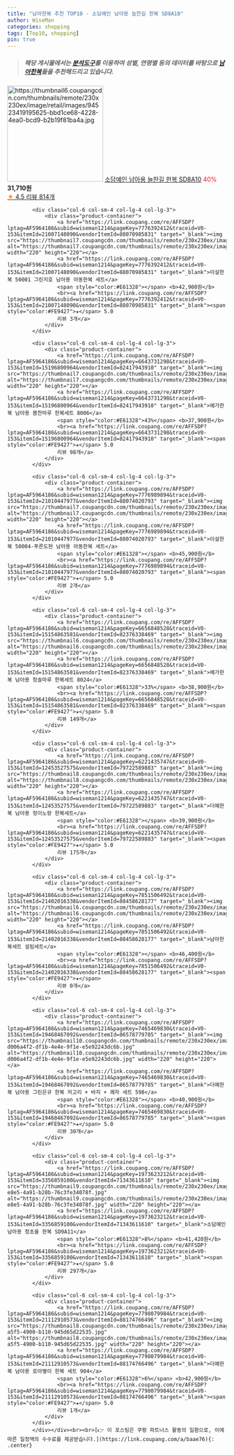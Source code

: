 ```yaml
---
title: "남아한복 추천 TOP10 - 소담예인 남아용 늘찬길 한복 SD8A10"
author: WiseMan
categories: shopping
tags: [Top10, shopping]
pin: true
---
```


> ##### 해당 게시물에서는 [**분석도구**](https://itemscout.io/)를 이용하여 **성별**, **연령별** 등의 데이터를 바탕으로 [**남아한복**](https://link.coupang.com/a/baae76)들을 추천해드리고 있습니다.
<div class="container"><div class="row">
            <div class="col-6 col-sm-4 col-lg-4 col-lg-3">
                <div class="product-container">
                    <a href="https://link.coupang.com/re/AFFSDP?lptag=AF5964186&subid=wiseman1214&pageKey=121260452&traceid=V0-153&itemId=357575642&vendorItemId=3870302087" target="_blank"><img src="https://thumbnail6.coupangcdn.com/thumbnails/remote/230x230ex/image/retail/images/94523419195625-bbd1ce68-4228-4ea0-bcd9-b2b19f81ba4a.jpg" alt="https://thumbnail6.coupangcdn.com/thumbnails/remote/230x230ex/image/retail/images/94523419195625-bbd1ce68-4228-4ea0-bcd9-b2b19f81ba4a.jpg" width="220" height="220"></a>
                    <a href="https://link.coupang.com/re/AFFSDP?lptag=AF5964186&subid=wiseman1214&pageKey=121260452&traceid=V0-153&itemId=357575642&vendorItemId=3870302087" target="_blank">소담예인 남아용 늘찬길 한복 SD8A10</a>
                    <span style="color:#E61328">40%</span> <b>31,710원</b>
                    <br><a href="https://link.coupang.com/re/AFFSDP?lptag=AF5964186&subid=wiseman1214&pageKey=121260452&traceid=V0-153&itemId=357575642&vendorItemId=3870302087" target="_blank"><span style="color:#FE9427">★</span> 4.5
                    리뷰 814개</a>
                </div>
            </div>
            
            <div class="col-6 col-sm-4 col-lg-4 col-lg-3">
                <div class="product-container">
                    <a href="https://link.coupang.com/re/AFFSDP?lptag=AF5964186&subid=wiseman1214&pageKey=7776392412&traceid=V0-153&itemId=21007148090&vendorItemId=88070985831" target="_blank"><img src="https://thumbnail7.coupangcdn.com/thumbnails/remote/230x230ex/image/vendor_inventory/f580/f7a5bbb82cec66079b138d487485f55e976661c33c046900de40c64482fe.jpg" alt="https://thumbnail7.coupangcdn.com/thumbnails/remote/230x230ex/image/vendor_inventory/f580/f7a5bbb82cec66079b138d487485f55e976661c33c046900de40c64482fe.jpg" width="220" height="220"></a>
                    <a href="https://link.coupang.com/re/AFFSDP?lptag=AF5964186&subid=wiseman1214&pageKey=7776392412&traceid=V0-153&itemId=21007148090&vendorItemId=88070985831" target="_blank">이설한복 50001 그린지호 남아용 아동한복 세트</a>
                    <span style="color:#E61328"></span> <b>42,900원</b>
                    <br><a href="https://link.coupang.com/re/AFFSDP?lptag=AF5964186&subid=wiseman1214&pageKey=7776392412&traceid=V0-153&itemId=21007148090&vendorItemId=88070985831" target="_blank"><span style="color:#FE9427">★</span> 5.0
                    리뷰 3개</a>
                </div>
            </div>
            
            <div class="col-6 col-sm-4 col-lg-4 col-lg-3">
                <div class="product-container">
                    <a href="https://link.coupang.com/re/AFFSDP?lptag=AF5964186&subid=wiseman1214&pageKey=6643731298&traceid=V0-153&itemId=15196800964&vendorItemId=82417943910" target="_blank"><img src="https://thumbnail7.coupangcdn.com/thumbnails/remote/230x230ex/image/rs_quotation_api/nktj7ceo/ac491394daae407697f48e2f77da2996.jpg" alt="https://thumbnail7.coupangcdn.com/thumbnails/remote/230x230ex/image/rs_quotation_api/nktj7ceo/ac491394daae407697f48e2f77da2996.jpg" width="220" height="220"></a>
                    <a href="https://link.coupang.com/re/AFFSDP?lptag=AF5964186&subid=wiseman1214&pageKey=6643731298&traceid=V0-153&itemId=15196800964&vendorItemId=82417943910" target="_blank">예가한복 남아용 봄찬마루 한복세트 8006</a>
                    <span style="color:#E61328">43%</span> <b>37,900원</b>
                    <br><a href="https://link.coupang.com/re/AFFSDP?lptag=AF5964186&subid=wiseman1214&pageKey=6643731298&traceid=V0-153&itemId=15196800964&vendorItemId=82417943910" target="_blank"><span style="color:#FE9427">★</span> 5.0
                    리뷰 98개</a>
                </div>
            </div>
            
            <div class="col-6 col-sm-4 col-lg-4 col-lg-3">
                <div class="product-container">
                    <a href="https://link.coupang.com/re/AFFSDP?lptag=AF5964186&subid=wiseman1214&pageKey=7776989894&traceid=V0-153&itemId=21010447977&vendorItemId=88074020793" target="_blank"><img src="https://thumbnail7.coupangcdn.com/thumbnails/remote/230x230ex/image/vendor_inventory/61c6/62def2982c3954c029e1a4d58c70fe32cf893bd0db490236a5305eb38de4.jpg" alt="https://thumbnail7.coupangcdn.com/thumbnails/remote/230x230ex/image/vendor_inventory/61c6/62def2982c3954c029e1a4d58c70fe32cf893bd0db490236a5305eb38de4.jpg" width="220" height="220"></a>
                    <a href="https://link.coupang.com/re/AFFSDP?lptag=AF5964186&subid=wiseman1214&pageKey=7776989894&traceid=V0-153&itemId=21010447977&vendorItemId=88074020793" target="_blank">이설한복 50004-푸른도현 남아용 아동한복 세트</a>
                    <span style="color:#E61328"></span> <b>45,900원</b>
                    <br><a href="https://link.coupang.com/re/AFFSDP?lptag=AF5964186&subid=wiseman1214&pageKey=7776989894&traceid=V0-153&itemId=21010447977&vendorItemId=88074020793" target="_blank"><span style="color:#FE9427">★</span> 5.0
                    리뷰 2개</a>
                </div>
            </div>
            
            <div class="col-6 col-sm-4 col-lg-4 col-lg-3">
                <div class="product-container">
                    <a href="https://link.coupang.com/re/AFFSDP?lptag=AF5964186&subid=wiseman1214&pageKey=6656848528&traceid=V0-153&itemId=15154863581&vendorItemId=82376338469" target="_blank"><img src="https://thumbnail6.coupangcdn.com/thumbnails/remote/230x230ex/image/rs_quotation_api/itbjyi1j/5d754307dc4946a1bb926531f12f451f.jpg" alt="https://thumbnail6.coupangcdn.com/thumbnails/remote/230x230ex/image/rs_quotation_api/itbjyi1j/5d754307dc4946a1bb926531f12f451f.jpg" width="220" height="220"></a>
                    <a href="https://link.coupang.com/re/AFFSDP?lptag=AF5964186&subid=wiseman1214&pageKey=6656848528&traceid=V0-153&itemId=15154863581&vendorItemId=82376338469" target="_blank">예가한복 남아용 청솔마루 한복세트 8024</a>
                    <span style="color:#E61328">33%</span> <b>38,900원</b>
                    <br><a href="https://link.coupang.com/re/AFFSDP?lptag=AF5964186&subid=wiseman1214&pageKey=6656848528&traceid=V0-153&itemId=15154863581&vendorItemId=82376338469" target="_blank"><span style="color:#FE9427">★</span> 5.0
                    리뷰 149개</a>
                </div>
            </div>
            
            <div class="col-6 col-sm-4 col-lg-4 col-lg-3">
                <div class="product-container">
                    <a href="https://link.coupang.com/re/AFFSDP?lptag=AF5964186&subid=wiseman1214&pageKey=6221435747&traceid=V0-153&itemId=12453527575&vendorItemId=79722589883" target="_blank"><img src="https://thumbnail8.coupangcdn.com/thumbnails/remote/230x230ex/image/rs_quotation_api/blpqj2yl/73fe330999de4cb29818ba7c224242a4.jpg" alt="https://thumbnail8.coupangcdn.com/thumbnails/remote/230x230ex/image/rs_quotation_api/blpqj2yl/73fe330999de4cb29818ba7c224242a4.jpg" width="220" height="220"></a>
                    <a href="https://link.coupang.com/re/AFFSDP?lptag=AF5964186&subid=wiseman1214&pageKey=6221435747&traceid=V0-153&itemId=12453527575&vendorItemId=79722589883" target="_blank">더예한복 남아용 정이노랑 한복세트</a>
                    <span style="color:#E61328"></span> <b>39,900원</b>
                    <br><a href="https://link.coupang.com/re/AFFSDP?lptag=AF5964186&subid=wiseman1214&pageKey=6221435747&traceid=V0-153&itemId=12453527575&vendorItemId=79722589883" target="_blank"><span style="color:#FE9427">★</span> 5.0
                    리뷰 175개</a>
                </div>
            </div>
            
            <div class="col-6 col-sm-4 col-lg-4 col-lg-3">
                <div class="product-container">
                    <a href="https://link.coupang.com/re/AFFSDP?lptag=AF5964186&subid=wiseman1214&pageKey=7851506492&traceid=V0-153&itemId=21402016338&vendorItemId=88458628177" target="_blank"><img src="https://thumbnail6.coupangcdn.com/thumbnails/remote/230x230ex/image/vendor_inventory/0738/599bbdb470b07291bbb47b4ee32ee4609326b101c83c4dcba53c108b860b.jpg" alt="https://thumbnail6.coupangcdn.com/thumbnails/remote/230x230ex/image/vendor_inventory/0738/599bbdb470b07291bbb47b4ee32ee4609326b101c83c4dcba53c108b860b.jpg" width="220" height="220"></a>
                    <a href="https://link.coupang.com/re/AFFSDP?lptag=AF5964186&subid=wiseman1214&pageKey=7851506492&traceid=V0-153&itemId=21402016338&vendorItemId=88458628177" target="_blank">남아한복세트 설빔세트</a>
                    <span style="color:#E61328"></span> <b>46,400원</b>
                    <br><a href="https://link.coupang.com/re/AFFSDP?lptag=AF5964186&subid=wiseman1214&pageKey=7851506492&traceid=V0-153&itemId=21402016338&vendorItemId=88458628177" target="_blank"><span style="color:#FE9427">★</span> 
                    리뷰 0개</a>
                </div>
            </div>
            
            <div class="col-6 col-sm-4 col-lg-4 col-lg-3">
                <div class="product-container">
                    <a href="https://link.coupang.com/re/AFFSDP?lptag=AF5964186&subid=wiseman1214&pageKey=7465469830&traceid=V0-153&itemId=19468467092&vendorItemId=86578779785" target="_blank"><img src="https://thumbnail10.coupangcdn.com/thumbnails/remote/230x230ex/image/retail/images/1898857225559979-d006a4f2-df1b-4e4e-9f1e-e5e92243dc6b.jpg" alt="https://thumbnail10.coupangcdn.com/thumbnails/remote/230x230ex/image/retail/images/1898857225559979-d006a4f2-df1b-4e4e-9f1e-e5e92243dc6b.jpg" width="220" height="220"></a>
                    <a href="https://link.coupang.com/re/AFFSDP?lptag=AF5964186&subid=wiseman1214&pageKey=7465469830&traceid=V0-153&itemId=19468467092&vendorItemId=86578779785" target="_blank">더예한복 남아용 그린은규 한복 저고리 + 바지 + 쾌자 세트 598</a>
                    <span style="color:#E61328"></span> <b>40,900원</b>
                    <br><a href="https://link.coupang.com/re/AFFSDP?lptag=AF5964186&subid=wiseman1214&pageKey=7465469830&traceid=V0-153&itemId=19468467092&vendorItemId=86578779785" target="_blank"><span style="color:#FE9427">★</span> 5.0
                    리뷰 30개</a>
                </div>
            </div>
            
            <div class="col-6 col-sm-4 col-lg-4 col-lg-3">
                <div class="product-container">
                    <a href="https://link.coupang.com/re/AFFSDP?lptag=AF5964186&subid=wiseman1214&pageKey=1973623212&traceid=V0-153&itemId=3356859100&vendorItemId=71343611610" target="_blank"><img src="https://thumbnail9.coupangcdn.com/thumbnails/remote/230x230ex/image/retail/images/2020/08/18/15/9/0da1fd28-e8e5-4a91-b28b-76c3fe34078f.jpg" alt="https://thumbnail9.coupangcdn.com/thumbnails/remote/230x230ex/image/retail/images/2020/08/18/15/9/0da1fd28-e8e5-4a91-b28b-76c3fe34078f.jpg" width="220" height="220"></a>
                    <a href="https://link.coupang.com/re/AFFSDP?lptag=AF5964186&subid=wiseman1214&pageKey=1973623212&traceid=V0-153&itemId=3356859100&vendorItemId=71343611610" target="_blank">소담예인 남아용 청초울 한복 SD9A11</a>
                    <span style="color:#E61328">8%</span> <b>41,420원</b>
                    <br><a href="https://link.coupang.com/re/AFFSDP?lptag=AF5964186&subid=wiseman1214&pageKey=1973623212&traceid=V0-153&itemId=3356859100&vendorItemId=71343611610" target="_blank"><span style="color:#FE9427">★</span> 5.0
                    리뷰 297개</a>
                </div>
            </div>
            
            <div class="col-6 col-sm-4 col-lg-4 col-lg-3">
                <div class="product-container">
                    <a href="https://link.coupang.com/re/AFFSDP?lptag=AF5964186&subid=wiseman1214&pageKey=7798079984&traceid=V0-153&itemId=21112910573&vendorItemId=88174766496" target="_blank"><img src="https://thumbnail8.coupangcdn.com/thumbnails/remote/230x230ex/image/retail/images/2023/12/26/14/1/0622490f-a5f5-4900-b110-945d65d22535.jpg" alt="https://thumbnail8.coupangcdn.com/thumbnails/remote/230x230ex/image/retail/images/2023/12/26/14/1/0622490f-a5f5-4900-b110-945d65d22535.jpg" width="220" height="220"></a>
                    <a href="https://link.coupang.com/re/AFFSDP?lptag=AF5964186&subid=wiseman1214&pageKey=7798079984&traceid=V0-153&itemId=21112910573&vendorItemId=88174766496" target="_blank">더예한복 남아용 로아별이 한복 세트 904</a>
                    <span style="color:#E61328">6%</span> <b>42,900원</b>
                    <br><a href="https://link.coupang.com/re/AFFSDP?lptag=AF5964186&subid=wiseman1214&pageKey=7798079984&traceid=V0-153&itemId=21112910573&vendorItemId=88174766496" target="_blank"><span style="color:#FE9427">★</span> 5.0
                    리뷰 1개</a>
                </div>
            </div>
            </div></div><br><br>[👉 이 포스팅은 쿠팡 파트너스 활동의 일환으로, 이에 따른 일정액의 수수료를 제공받습니다.](https://link.coupang.com/a/baae76){: .center}
